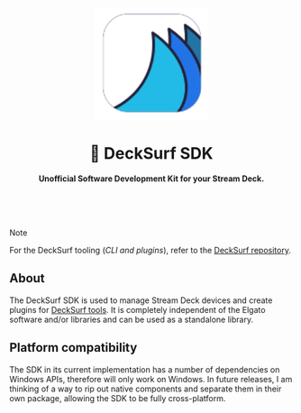 <div align="center">
	<img alt="Piglet icon" src="images/logo.png" width="200" height="200" />
	<h1>🌊 DeckSurf SDK</h1>
	<p>
		<b>Unofficial Software Development Kit for your Stream Deck.</b>
	</p>
	<br>
	<br>
	<br>
</div>

>[!NOTE]
>For the DeckSurf tooling (_CLI and plugins_), refer to the [DeckSurf repository](https://github.com/dend/DeckSurf).

## About

The DeckSurf SDK is used to manage Stream Deck devices and create plugins for [DeckSurf tools](https://github.com/dend/DeckSurf). It is completely independent of the Elgato software and/or libraries and can be used as a standalone library.

## Platform compatibility

The SDK in its current implementation has a number of dependencies on Windows APIs, therefore will only work on Windows. In future releases, I am thinking of a way to rip out native components and separate them in their own package, allowing the SDK to be fully cross-platform.
